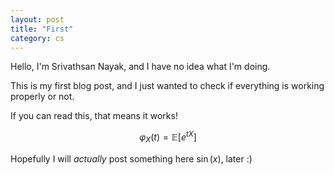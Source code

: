 ```yaml
---
layout: post
title: "First"
category: cs
---
```


Hello, I'm Srivathsan Nayak, and I have no idea what I'm doing.

This is my first blog post, and I just wanted to check if everything is working properly or not.

If you can read this, that means it works!

$$\varphi_X(t) = \mathbb{E}\left[e^{tX}\right]$$

Hopefully I will *actually* post something here $\sin(x)$, later :)
